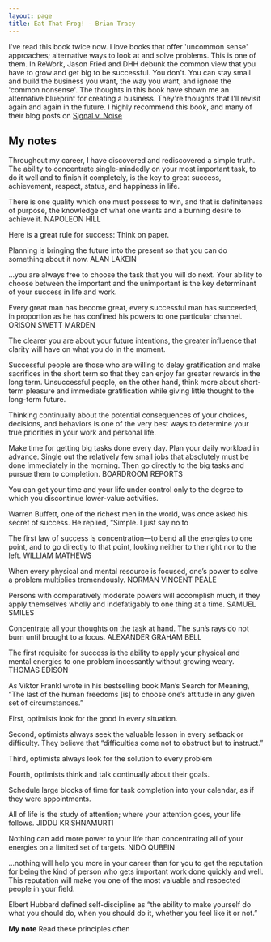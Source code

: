 ```yaml
---
layout: page
title: Eat That Frog! - Brian Tracy
---
```


I've read this book twice now. I love books that offer 'uncommon sense' approaches; alternative ways to look at and solve problems. This is one of them. In ReWork, Jason Fried and DHH debunk the common view that you have to grow and get big to be successful. You don't. You can stay small and build the business you want, the way you want, and ignore the 'common nonsense'. The thoughts in this book have shown me an alternative blueprint for creating a business. They're thoughts that I'll revisit again and again in the future. I highly recommend this book, and many of their blog posts on [Signal v. Noise](https://m.signalvnoise.com/)

## My notes

Throughout my career, I have discovered and rediscovered a simple truth. The ability to concentrate single-mindedly on your most important task, to do it well and to finish it completely, is the key to great success, achievement, respect, status, and happiness in life.

There is one quality which one must possess to win, and that is definiteness of purpose, the knowledge of what one wants and a burning desire to achieve it. NAPOLEON HILL

Here is a great rule for success: Think on paper.

Planning is bringing the future into the present so that you can do something about it now. ALAN LAKEIN

...you are always free to choose the task that you will do next. Your ability to choose between the important and the unimportant is the key determinant of your success in life and work.

Every great man has become great, every successful man has succeeded, in proportion as he has confined his powers to one particular channel. ORISON SWETT MARDEN

The clearer you are about your future intentions, the greater influence that clarity will have on what you do in the moment.

Successful people are those who are willing to delay gratification and make sacrifices in the short term so that they can enjoy far greater rewards in the long term. Unsuccessful people, on the other hand, think more about short-term pleasure and immediate gratification while giving little thought to the long-term future.

Thinking continually about the potential consequences of your choices, decisions, and behaviors is one of the very best ways to determine your true priorities in your work and personal life.

Make time for getting big tasks done every day. Plan your daily workload in advance. Single out the relatively few small jobs that absolutely must be done immediately in the morning. Then go directly to the big tasks and pursue them to completion. BOARDROOM REPORTS

You can get your time and your life under control only to the degree to which you discontinue lower-value activities.

Warren Buffett, one of the richest men in the world, was once asked his secret of success. He replied, “Simple. I just say no to

The first law of success is concentration—to bend all the energies to one point, and to go directly to that point, looking neither to the right nor to the left. WILLIAM MATHEWS

When every physical and mental resource is focused, one’s power to solve a problem multiplies tremendously. NORMAN VINCENT PEALE

Persons with comparatively moderate powers will accomplish much, if they apply themselves wholly and indefatigably to one thing at a time. SAMUEL SMILES

Concentrate all your thoughts on the task at hand. The sun’s rays do not burn until brought to a focus. ALEXANDER GRAHAM BELL

The first requisite for success is the ability to apply your physical and mental energies to one problem incessantly without growing weary. THOMAS EDISON

As Viktor Frankl wrote in his bestselling book Man’s Search for Meaning, “The last of the human freedoms [is] to choose one’s attitude in any given set of circumstances.”

First, optimists look for the good in every situation.

Second, optimists always seek the valuable lesson in every setback or difficulty. They believe that “difficulties come not to obstruct but to instruct.”

Third, optimists always look for the solution to every problem

Fourth, optimists think and talk continually about their goals.

Schedule large blocks of time for task completion into your calendar, as if they were appointments.

All of life is the study of attention; where your attention goes, your life follows. JIDDU KRISHNAMURTI

Nothing can add more power to your life than concentrating all of your energies on a limited set of targets. NIDO QUBEIN

...nothing will help you more in your career than for you to get the reputation for being the kind of person who gets important work done quickly and well. This reputation will make you one of the most valuable and respected people in your field.

Elbert Hubbard defined self-discipline as “the ability to make yourself do what you should do, when you should do it, whether you feel like it or not.”

**My note** Read these principles often



